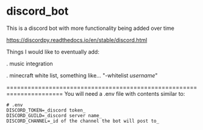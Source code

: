 # discord_bot
This is a discord bot with more functionality being added over time

https://discordpy.readthedocs.io/en/stable/discord.html

Things I would like to eventually add:

. music integration

. minecraft white list, something like... "-whitelist _username_"


======================================================================
You will need a .env file with contents similar to:

```
# .env
DISCORD_TOKEN=_discord token_
DISCORD_GUILD=_discord server name_
DISCORD_CHANNEL=_id of the channel the bot will post to_
```
